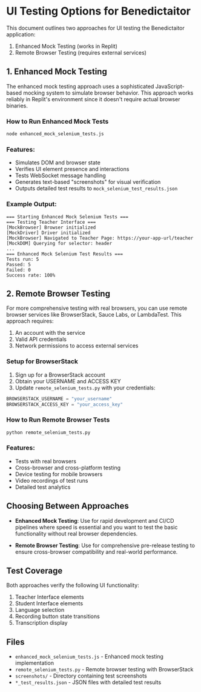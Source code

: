# UI Testing Options for Benedictaitor

This document outlines two approaches for UI testing the Benedictaitor application:

1. Enhanced Mock Testing (works in Replit)
2. Remote Browser Testing (requires external services)

## 1. Enhanced Mock Testing

The enhanced mock testing approach uses a sophisticated JavaScript-based mocking system to simulate browser behavior. This approach works reliably in Replit's environment since it doesn't require actual browser binaries.

### How to Run Enhanced Mock Tests

```bash
node enhanced_mock_selenium_tests.js
```

### Features:

- Simulates DOM and browser state
- Verifies UI element presence and interactions
- Tests WebSocket message handling
- Generates text-based "screenshots" for visual verification
- Outputs detailed test results to `mock_selenium_test_results.json`

### Example Output:

```
=== Starting Enhanced Mock Selenium Tests ===
=== Testing Teacher Interface ===
[MockBrowser] Browser initialized
[MockDriver] Driver initialized
[MockBrowser] Navigated to Teacher Page: https://your-app-url/teacher
[MockDOM] Querying for selector: header
...
=== Enhanced Mock Selenium Test Results ===
Tests run: 5
Passed: 5
Failed: 0
Success rate: 100%
```

## 2. Remote Browser Testing

For more comprehensive testing with real browsers, you can use remote browser services like BrowserStack, Sauce Labs, or LambdaTest. This approach requires:

1. An account with the service
2. Valid API credentials
3. Network permissions to access external services

### Setup for BrowserStack

1. Sign up for a BrowserStack account
2. Obtain your USERNAME and ACCESS KEY
3. Update `remote_selenium_tests.py` with your credentials:

```python
BROWSERSTACK_USERNAME = "your_username"
BROWSERSTACK_ACCESS_KEY = "your_access_key"
```

### How to Run Remote Browser Tests

```bash
python remote_selenium_tests.py
```

### Features:

- Tests with real browsers
- Cross-browser and cross-platform testing
- Device testing for mobile browsers
- Video recordings of test runs
- Detailed test analytics

## Choosing Between Approaches

- **Enhanced Mock Testing**: Use for rapid development and CI/CD pipelines where speed is essential and you want to test the basic functionality without real browser dependencies.

- **Remote Browser Testing**: Use for comprehensive pre-release testing to ensure cross-browser compatibility and real-world performance.

## Test Coverage

Both approaches verify the following UI functionality:

1. Teacher Interface elements
2. Student Interface elements
3. Language selection
4. Recording button state transitions
5. Transcription display

## Files

- `enhanced_mock_selenium_tests.js` - Enhanced mock testing implementation
- `remote_selenium_tests.py` - Remote browser testing with BrowserStack
- `screenshots/` - Directory containing test screenshots
- `*_test_results.json` - JSON files with detailed test results